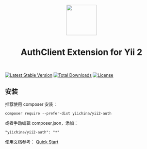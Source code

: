 <p align="center">
    <a href="https://github.com/yiisoft" target="_blank">
        <img src="https://avatars0.githubusercontent.com/u/993323" height="100px">
    </a>
    <h1 align="center">AuthClient Extension for Yii 2</h1>
    <br>
</p>

[![Latest Stable Version](https://poser.pugx.org/yiichina/yii2-auth/v/stable)](https://packagist.org/packages/yiichina/yii2-auth)
[![Total Downloads](https://poser.pugx.org/yiichina/yii2-auth/downloads)](https://packagist.org/packages/yiichina/yii2-auth)
[![License](https://poser.pugx.org/yiichina/yii2-auth/license)](https://packagist.org/packages/yiichina/yii2-auth)

## 安装

推荐使用 composer 安装：

```shell
composer require --prefer-dist yiichina/yii2-auth
```

或者手动编辑 composer.json，添加：

```
"yiichina/yii2-auth": "*"
```

使用文档参考： [Quick Start](https://github.com/yiisoft/yii2-authclient/blob/master/docs/guide/quick-start.md)
